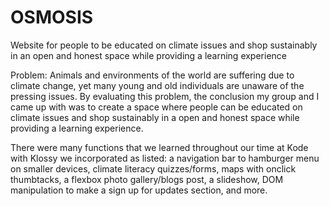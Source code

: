 # OSMOSIS
Website for people to be educated on climate issues and shop sustainably in an open and honest space while providing a learning experience 

Problem: Animals and environments of the world are suffering due to climate change, yet many young and old individuals are unaware of the 
pressing issues. By evaluating this problem, the conclusion my group and I came up with was to create a space where people can be educated
on climate issues and shop sustainably in a open and honest space while providing a learning experience. 

There were many functions that we learned throughout our time at Kode with Klossy we incorporated as listed: a navigation bar to hamburger
menu on smaller devices, climate literacy quizzes/forms, maps with onclick thumbtacks, a flexbox photo gallery/blogs post, a slideshow, 
DOM manipulation to make a sign up for updates section, and more.
